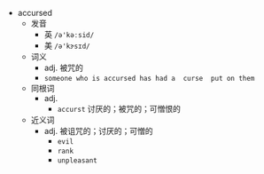 - accursed
  - 发音
    - 英 `/ə'kəːsid/`
    - 美 `/ə'kɝsɪd/`
  - 词义
    - adj. 被咒的
    - `someone who is accursed has had a  curse  put on them`
  - 同根词
    - adj.
      - `accurst` 讨厌的；被咒的；可憎恨的
  - 近义词
    - adj. 被诅咒的；讨厌的；可憎的
      - `evil`
      - `rank`
      - `unpleasant`

